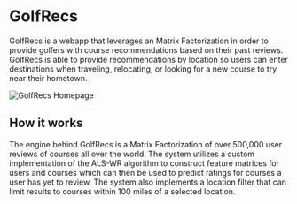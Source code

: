 # GolfRecs

GolfRecs is a webapp that leverages an Matrix Factorization in order to provide golfers with course recommendations based on their past reviews. GolfRecs is able to provide recommendations by location so users can enter destinations when traveling, relocating, or looking for a new course to try near their hometown.

![GolfRecs Homepage](GolfRecs_Home.png "A view of the GolfRecs homepage")

## How it works

The engine behind GolfRecs is a Matrix Factorization of over 500,000 user reviews of courses all over the world. The system utilizes a custom implementation of the ALS-WR algorithm to construct feature matrices for users and courses which can then be used to predict ratings for courses a user has yet to review. The system also implements a location filter that can limit results to courses within 100 miles of a selected location.
